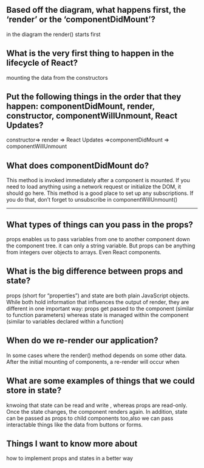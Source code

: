 ## Based off the diagram, what happens first, the ‘render’ or the ‘componentDidMount’?
in the diagram the render() starts first

## What is the very first thing to happen in the lifecycle of React?
mounting the data from the constructors  

## Put the following things in the order that they happen: componentDidMount, render, constructor, componentWillUnmount, React Updates?

constructor=> render  => React Updates =>componentDidMount => componentWillUnmount


## What does componentDidMount do?

This method is invoked immediately after a component is mounted. If you need to load anything using a network request or initialize the DOM, it should go here. This method is a good place to set up any subscriptions. If you do that, don’t forget to unsubscribe in componentWillUnmount()

--------------------------------------------------------------------------------



 ## What types of things can you pass in the props?

 props enables us to pass variables from one to another component down the component tree. it can only a string variable. But props can be anything from integers over objects to arrays. Even React components.




## What is the big difference between props and state?
props (short for “properties”) and state are both plain JavaScript objects. While both hold information that influences the output of render, they are different in one important way: props get passed to the component (similar to function parameters) whereas state is managed within the component (similar to variables declared within a function)





## When do we re-render our application?
In some cases where the render() method depends on some other data. After the initial mounting of components, a re-render will occur when






## What are some examples of things that we could store in state?
 knwoing that state can be read and write , whereas props are read-only. Once the state changes, the component renders again. In addition, state can be passed as props to child components too,also we can pass interactable things like the data from buttons or forms.












 ## Things I want to know more about
 how to implement props and states in a better way
